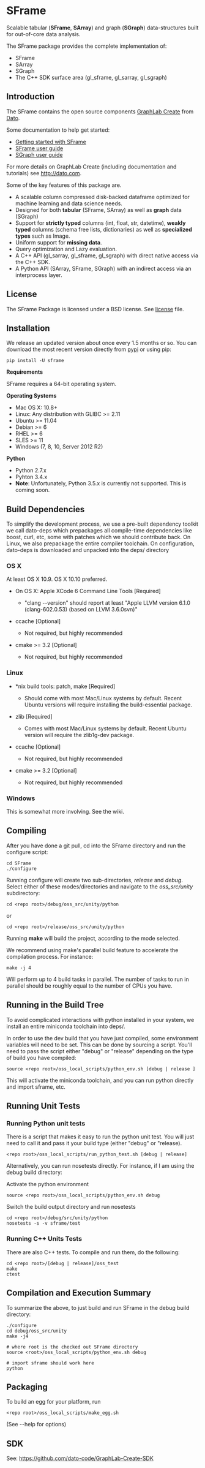 SFrame
======

Scalable tabular (**SFrame**, **SArray**) and graph (**SGraph**) data-structures built for out-of-core data analysis. 

The SFrame package provides the complete implementation of:
 - SFrame
 - SArray
 - SGraph 
 - The C++ SDK surface area (gl_sframe, gl_sarray, gl_sgraph)

Introduction
------------

The SFrame contains the open source components [GraphLab Create](https://dato.com/products/create/) from [Dato](http://dato.com). 

Some documentation to help get started:
- [Getting started with SFrame](https://dato.com/learn/gallery/notebooks/introduction_to_sframes.html)
- [SFrame user guide](https://dato.com/learn/userguide/sframe/tabular-data.html)
- [SGraph user guide](https://dato.com/learn/userguide/sgraph/sgraph.html) 

For more details on GraphLab Create (including documentation and tutorials) see http://dato.com.

Some of the key features of this package are.

- A scalable column compressed disk-backed dataframe optimized for machine learning and data science needs.
- Designed for both **tabular** (SFrame, SArray) as well as **graph** data (SGraph)
- Support for **strictly typed** columns (int, float, str, datetime), **weakly typed** columns (schema free lists, dictionaries) as well as **specialized types** such as Image.
- Uniform support for **missing data**.
- Query optimization and Lazy evaluation.
- A C++ API (gl_sarray, gl_sframe, gl_sgraph) with direct native access via the C++ SDK.
- A Python API (SArray, SFrame, SGraph) with an indirect access via an interprocess layer.

License
-------
The SFrame Package is licensed under a BSD license. See [license](LICENSE) file.

Installation
------------
We release an updated version about once every 1.5 months or so. You can download
the most recent version directly from [pypi](https://pypi.python.org/pypi/SFrame)
or using pip:

    pip install -U sframe

**Requirements**

SFrame requires a 64-bit operating system.

**Operating Systems**
- Mac OS X: 10.8+
- Linux: Any distribution with GLIBC >= 2.11
 - Ubuntu >= 11.04 
 - Debian >= 6 
 - RHEL >= 6 
 - SLES >= 11
- Windows (7, 8, 10, Server 2012 R2)

**Python**
- Python 2.7.x
- Pyhton 3.4.x
- **Note**: Unfortunately, Python 3.5.x is currently not supported. This is coming soon.

Build Dependencies
------------------
To simplify the development process, we use a pre-built dependency toolkit we
call dato-deps which prepackages all compile-time dependencies like boost, curl,
etc, some with patches which we should contribute back.  On Linux, we also
prepackage the entire compiler toolchain. On configuration, dato-deps is
downloaded and unpacked into the deps/ directory

### OS X
At least OS X 10.9. OS X 10.10 preferred.

* On OS X: Apple XCode 6 Command Line Tools [Required]
  +  "clang --version" should report at least
     "Apple LLVM version 6.1.0 (clang-602.0.53) (based on LLVM 3.6.0svn)"

* ccache [Optional]
   + Not required, but highly recommended

* cmake >= 3.2 [Optional]
   + Not required, but highly recommended

### Linux

* *nix build tools: patch, make [Required]
   +  Should come with most Mac/Linux systems by default. Recent Ubuntu versions
   will require installing the build-essential package.

* zlib [Required]
   +   Comes with most Mac/Linux systems by default. Recent Ubuntu version will
   require the zlib1g-dev package.

* ccache [Optional]
   + Not required, but highly recommended

* cmake >= 3.2 [Optional]
   + Not required, but highly recommended

### Windows

This is somewhat more involving. See the wiki.


Compiling
---------
After you have done a git pull, cd into the SFrame directory and run the configure script:

    cd SFrame
    ./configure

Running configure will create two sub-directories, *release* and *debug*.  Select 
either of these modes/directories and navigate to the *oss_src/unity* subdirectory:

    cd <repo root>/debug/oss_src/unity/python
   
   or
   
    cd <repo root>/release/oss_src/unity/python

Running **make** will build the project, according to the mode selected. 

We recommend using make's parallel build feature to accelerate the compilation
process. For instance:

    make -j 4

Will perform up to 4 build tasks in parallel. The number of tasks to run in
parallel should be roughly equal to the number of CPUs you have.

Running in the Build Tree
-------------------------
To avoid complicated interactions with python installed in your system, we
install an entire miniconda toolchain into deps/.

In order to use the dev build that you have just compiled, some environment
variables will need to be set.  This can be done by sourcing a script. You'll
need to pass the script either "debug" or "release" depending on the type of
build you have compiled:
  
    source <repo root>/oss_local_scripts/python_env.sh [debug | release ]

This will activate the miniconda toolchain, and you can run python directly
and import sframe, etc.
 
Running Unit Tests
------------------

### Running Python unit tests

There is a script that makes it easy to run the python unit test. You will just need to call it and pass it
your build type (either "debug" or "release).

    <repo root>/oss_local_scripts/run_python_test.sh [debug | release]

Alternatively, you can run nosetests directly. For instance, if I am using
the debug build directory:

Activate the python environment

    source <repo root>/oss_local_scripts/python_env.sh debug

Switch the build output directory and run nosetests

    cd <repo root>/debug/src/unity/python
    nosetests -s -v sframe/test

### Running C++ Units Tests
 
There are also C++ tests. To compile and run them, do the following:

    cd <repo root>/[debug | release]/oss_test
    make
    ctest
  
Compilation and Execution Summary
---------------------------------
To summarize the above, to just build and run SFrame in the debug build directory:

    ./configure
    cd debug/oss_src/unity
    make -j4

    # where root is the checked out SFrame directory
    source <root>/oss_local_scripts/python_env.sh debug

    # import sframe should work here
    python


Packaging
---------
To build an egg for your platform, run

    <repo root>/oss_local_scripts/make_egg.sh

(See --help for options)

SDK
---
See: https://github.com/dato-code/GraphLab-Create-SDK
